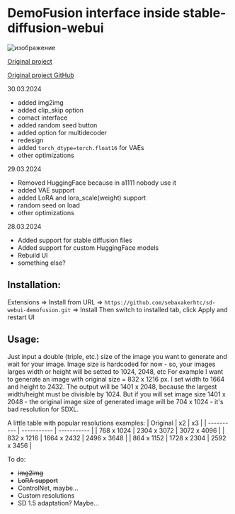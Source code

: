 # DemoFusion interface inside stable-diffusion-webui

![изображение](https://github.com/sebaxakerhtc/sd-webui-demofusion/assets/32651506/aba90b16-0154-4274-9781-3ad38aadf49c)

[Original project](https://ruoyidu.github.io/demofusion/demofusion.html) 

[Original project GitHub](https://github.com/PRIS-CV/DemoFusion)

30.03.2024
- added img2img
- added clip_skip option
- comact interface
- added random seed button
- added option for multidecoder
- redesign
- added `torch_dtype=torch.float16` for VAEs
- other optimizations

29.03.2024
- Removed HuggingFace because in a1111 nobody use it
- added VAE support
- added LoRA and lora_scale(weight) support
- random seed on load
- other optimizations

28.03.2024
- Added support for stable diffusion files
- Added support for custom HuggingFace models
- Rebuild UI
- something else?

## Installation:
Extensions => Install from URL => `https://github.com/sebaxakerhtc/sd-webui-demofusion.git` => Install
Then switch to installed tab, click Apply and restart UI

## Usage:
Just input a double (triple, etc.) size of the image you want to generate and wait for your image.
Image size is hardcoded for now - so, your images larges width or height will be setted to 1024, 2048, etc
For example I want to generate an image with original size = 832 x 1216 px. I set width to 1664 and height to 2432.
The output will be 1401 x 2048, because the largest width/height must be divisible by 1024.
But if you will set image size 1401 x 2048 - the original image size of generated image will be 704 x 1024 - it's
bad resolution for SDXL.

A little table with popular resolutions examples:
|  Original  |      x2     |      x3     |
| ---------- | ----------- | ----------- |
| 768 x 1024 | 2304 x 3072 | 3072 x 4096 |
| 832 x 1216 | 1664 x 2432 | 2496 x 3648 |
| 864 x 1152 | 1728 x 2304 | 2592 x 3456 |

To do:
- ~~img2img~~
- ~~LoRA support~~
- ControlNet, maybe...
- Custom resolutions
- SD 1.5 adaptation? Maybe...
